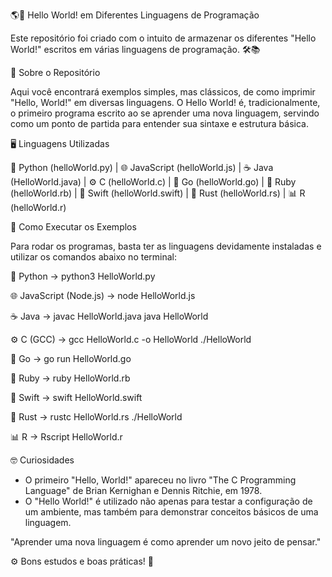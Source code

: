 🌎🎉 Hello World! em Diferentes Linguagens de Programação

Este repositório foi criado com o intuito de armazenar os diferentes "Hello World!" escritos em várias linguagens de programação. 🛠️📚

📖 Sobre o Repositório

Aqui você encontrará exemplos simples, mas clássicos, de como imprimir "Hello, World!" em diversas linguagens. 
O Hello World! é, tradicionalmente, o primeiro programa escrito ao se aprender uma nova linguagem, servindo como um ponto de partida para entender sua sintaxe e estrutura básica.

🖥️ Linguagens Utilizadas

🐍 Python (helloWorld.py) | 🌐 JavaScript (helloWorld.js) | ☕ Java (HelloWorld.java) | 
⚙️ C (helloWorld.c) | 🐹 Go (helloWorld.go) | 💎 Ruby (helloWorld.rb) | 
🍎 Swift (helloWorld.swift) | 🦀 Rust (helloWorld.rs) | 📊 R (helloWorld.r)

🚀 Como Executar os Exemplos

Para rodar os programas, basta ter as linguagens devidamente instaladas e utilizar os comandos abaixo no terminal:

🐍 Python -> python3 HelloWorld.py

🌐 JavaScript (Node.js) -> node HelloWorld.js

☕ Java ->
javac HelloWorld.java
java HelloWorld

⚙️ C (GCC) ->
gcc HelloWorld.c -o HelloWorld
./HelloWorld

🐹 Go -> go run HelloWorld.go

💎 Ruby -> ruby HelloWorld.rb

🍎 Swift -> swift HelloWorld.swift

🦀 Rust ->
rustc HelloWorld.rs
./HelloWorld

📊 R -> Rscript HelloWorld.r

🤓 Curiosidades

* O primeiro "Hello, World!" apareceu no livro "The C Programming Language" de Brian Kernighan e Dennis Ritchie, em 1978.
* O "Hello World!" é utilizado não apenas para testar a configuração de um ambiente, mas também para demonstrar conceitos básicos de uma linguagem.

"Aprender uma nova linguagem é como aprender um novo jeito de pensar."

⚙️ Bons estudos e boas práticas! 🚀
